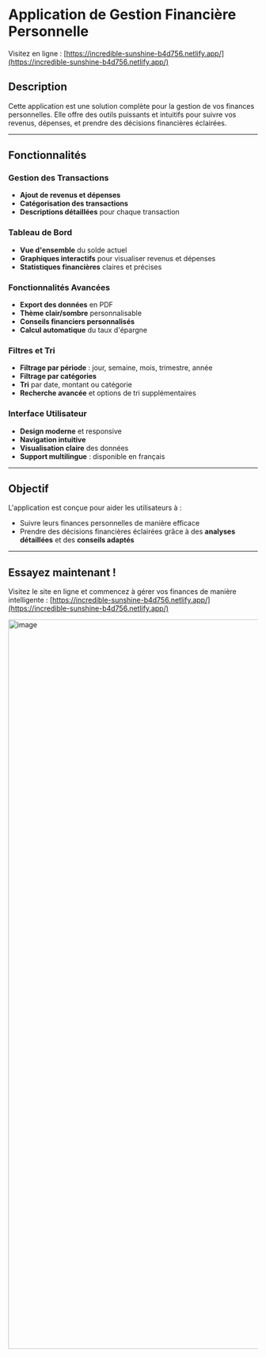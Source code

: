 # Application de Gestion Financière Personnelle

Visitez en ligne : [https://incredible-sunshine-b4d756.netlify.app/](https://incredible-sunshine-b4d756.netlify.app/)

## Description

Cette application est une solution complète pour la gestion de vos finances personnelles. Elle offre des outils puissants et intuitifs pour suivre vos revenus, dépenses, et prendre des décisions financières éclairées.

---

## Fonctionnalités

### Gestion des Transactions
- **Ajout de revenus et dépenses**
- **Catégorisation des transactions**
- **Descriptions détaillées** pour chaque transaction

### Tableau de Bord
- **Vue d'ensemble** du solde actuel
- **Graphiques interactifs** pour visualiser revenus et dépenses
- **Statistiques financières** claires et précises

### Fonctionnalités Avancées
- **Export des données** en PDF
- **Thème clair/sombre** personnalisable
- **Conseils financiers personnalisés**
- **Calcul automatique** du taux d'épargne

### Filtres et Tri
- **Filtrage par période** : jour, semaine, mois, trimestre, année
- **Filtrage par catégories**
- **Tri** par date, montant ou catégorie
- **Recherche avancée** et options de tri supplémentaires

### Interface Utilisateur
- **Design moderne** et responsive
- **Navigation intuitive**
- **Visualisation claire** des données
- **Support multilingue** : disponible en français

---

## Objectif

L'application est conçue pour aider les utilisateurs à :
- Suivre leurs finances personnelles de manière efficace
- Prendre des décisions financières éclairées grâce à des **analyses détaillées** et des **conseils adaptés**

---

## Essayez maintenant !

Visitez le site en ligne et commencez à gérer vos finances de manière intelligente : [https://incredible-sunshine-b4d756.netlify.app/](https://incredible-sunshine-b4d756.netlify.app/)


<img width="1470" alt="image" src="https://github.com/user-attachments/assets/19f1ec93-fc63-4da9-a505-c24a7f4f2fff" />
